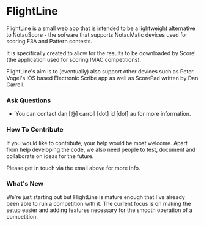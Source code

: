 # FlightLine

FlightLine is a small web app that is intended to be a lightweight alternative to NotauScore - the sofware that supports NotauMatic devices used for scoring F3A and Pattern contests.

It is specifically created to allow for the results to be downloaded by Score! (the application used for scoring IMAC competitions).

FlightLine's aim is to (eventually) also support other devices such as Peter Vogel's iOS based Electronic Scribe app as well as ScorePad written by Dan Carroll.

### Ask Questions

- You can contact dan [@] carroll [dot] id [dot] au for more information.

### How To Contribute

If you would like to contribute, your help would be most welcome.  Apart from help developing the code, we also need people to test, document and collaborate on ideas for the future.

Please get in touch via the email above for more info.

### What's New

We're just starting out but FlightLine is mature enough that I've already been able to run a competition with it.   The current focus is on making the setup easier and adding features necessary for the smooth operation of a competition.